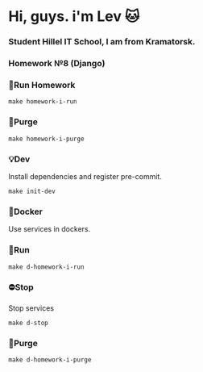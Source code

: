 # Hi, guys. i'm Lev :cat:
### Student Hillel IT School, I am from Kramatorsk. 
### Homework №8 (Django) 


### :rocket:Run Homework
````
make homework-i-run
````
### :toilet:Purge
````
make homework-i-purge
````
### :bulb:Dev
Install dependencies and register pre-commit.
````
make init-dev
````
### :whale2:Docker
Use services in dockers.
### :rocket:Run
````
make d-homework-i-run
````
### :no_entry:Stop
Stop services
````
make d-stop
````
### :toilet:Purge
````
make d-homework-i-purge
````